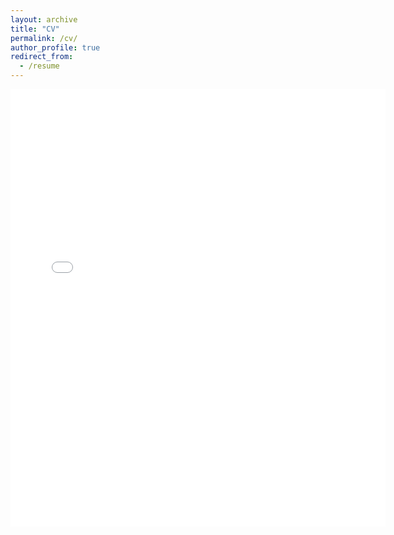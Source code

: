 ```yaml
---
layout: archive
title: "CV"
permalink: /cv/
author_profile: true
redirect_from:
  - /resume
---
```


<embed src="{{ site.baseurl }}/files/Kunlei_He_CV.pdf" width="600" height="700" type='application/pdf'> 